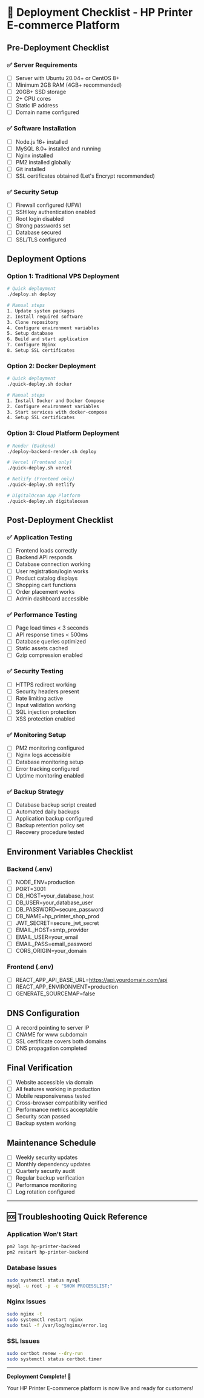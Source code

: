 # 🚀 Deployment Checklist - HP Printer E-commerce Platform

## Pre-Deployment Checklist

### ✅ Server Requirements
- [ ] Server with Ubuntu 20.04+ or CentOS 8+
- [ ] Minimum 2GB RAM (4GB+ recommended)
- [ ] 20GB+ SSD storage
- [ ] 2+ CPU cores
- [ ] Static IP address
- [ ] Domain name configured

### ✅ Software Installation
- [ ] Node.js 16+ installed
- [ ] MySQL 8.0+ installed and running
- [ ] Nginx installed
- [ ] PM2 installed globally
- [ ] Git installed
- [ ] SSL certificates obtained (Let's Encrypt recommended)

### ✅ Security Setup
- [ ] Firewall configured (UFW)
- [ ] SSH key authentication enabled
- [ ] Root login disabled
- [ ] Strong passwords set
- [ ] Database secured
- [ ] SSL/TLS configured

## Deployment Options

### Option 1: Traditional VPS Deployment
```bash
# Quick deployment
./deploy.sh deploy

# Manual steps
1. Update system packages
2. Install required software
3. Clone repository
4. Configure environment variables
5. Setup database
6. Build and start application
7. Configure Nginx
8. Setup SSL certificates
```

### Option 2: Docker Deployment
```bash
# Quick deployment
./quick-deploy.sh docker

# Manual steps
1. Install Docker and Docker Compose
2. Configure environment variables
3. Start services with docker-compose
4. Setup SSL certificates
```

### Option 3: Cloud Platform Deployment
```bash
# Render (Backend)
./deploy-backend-render.sh deploy

# Vercel (Frontend only)
./quick-deploy.sh vercel

# Netlify (Frontend only)
./quick-deploy.sh netlify

# DigitalOcean App Platform
./quick-deploy.sh digitalocean
```

## Post-Deployment Checklist

### ✅ Application Testing
- [ ] Frontend loads correctly
- [ ] Backend API responds
- [ ] Database connection working
- [ ] User registration/login works
- [ ] Product catalog displays
- [ ] Shopping cart functions
- [ ] Order placement works
- [ ] Admin dashboard accessible

### ✅ Performance Testing
- [ ] Page load times < 3 seconds
- [ ] API response times < 500ms
- [ ] Database queries optimized
- [ ] Static assets cached
- [ ] Gzip compression enabled

### ✅ Security Testing
- [ ] HTTPS redirect working
- [ ] Security headers present
- [ ] Rate limiting active
- [ ] Input validation working
- [ ] SQL injection protection
- [ ] XSS protection enabled

### ✅ Monitoring Setup
- [ ] PM2 monitoring configured
- [ ] Nginx logs accessible
- [ ] Database monitoring setup
- [ ] Error tracking configured
- [ ] Uptime monitoring enabled

### ✅ Backup Strategy
- [ ] Database backup script created
- [ ] Automated daily backups
- [ ] Application backup configured
- [ ] Backup retention policy set
- [ ] Recovery procedure tested

## Environment Variables Checklist

### Backend (.env)
- [ ] NODE_ENV=production
- [ ] PORT=3001
- [ ] DB_HOST=your_database_host
- [ ] DB_USER=your_database_user
- [ ] DB_PASSWORD=secure_password
- [ ] DB_NAME=hp_printer_shop_prod
- [ ] JWT_SECRET=secure_jwt_secret
- [ ] EMAIL_HOST=smtp_provider
- [ ] EMAIL_USER=your_email
- [ ] EMAIL_PASS=email_password
- [ ] CORS_ORIGIN=your_domain

### Frontend (.env)
- [ ] REACT_APP_API_BASE_URL=https://api.yourdomain.com/api
- [ ] REACT_APP_ENVIRONMENT=production
- [ ] GENERATE_SOURCEMAP=false

## DNS Configuration
- [ ] A record pointing to server IP
- [ ] CNAME for www subdomain
- [ ] SSL certificate covers both domains
- [ ] DNS propagation completed

## Final Verification
- [ ] Website accessible via domain
- [ ] All features working in production
- [ ] Mobile responsiveness tested
- [ ] Cross-browser compatibility verified
- [ ] Performance metrics acceptable
- [ ] Security scan passed
- [ ] Backup system working

## Maintenance Schedule
- [ ] Weekly security updates
- [ ] Monthly dependency updates
- [ ] Quarterly security audit
- [ ] Regular backup verification
- [ ] Performance monitoring
- [ ] Log rotation configured

---

## 🆘 Troubleshooting Quick Reference

### Application Won't Start
```bash
pm2 logs hp-printer-backend
pm2 restart hp-printer-backend
```

### Database Issues
```bash
sudo systemctl status mysql
mysql -u root -p -e "SHOW PROCESSLIST;"
```

### Nginx Issues
```bash
sudo nginx -t
sudo systemctl restart nginx
sudo tail -f /var/log/nginx/error.log
```

### SSL Issues
```bash
sudo certbot renew --dry-run
sudo systemctl status certbot.timer
```

---

**Deployment Complete! 🎉**

Your HP Printer E-commerce platform is now live and ready for customers!
